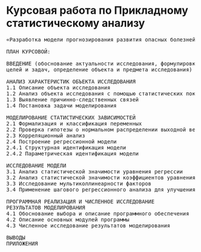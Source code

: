 # Курсовая работа по Прикладному статистическому анализу 
<pre>
«Разработка модели прогнозирования развития опасных болезней» 
  
ПЛАН КУРСОВОЙ:

ВВЕДЕНИЕ (обоснование актуальности исследования, формулировка общих
целей и задач, определение объекта и предмета исследования)

АНАЛИЗ ХАРАКТЕРИСТИК ОБЪЕКТА ИССЛЕДОВАНИЯ
1.1 Описание объекта исследования
1.2 Анализ объекта исследования с помощью статистических показателей
1.3 Выявление причинно-следственных связей
1.4 Постановка задачи моделирования

МОДЕЛИРОВАНИЕ СТАТИСТИЧЕСКИХ ЗАВИСИМОСТЕЙ
2.1 Формализация и классификация переменных
2.2 Проверка гипотезы о нормальном распределении выходной величины
2.3 Корреляционный анализ
2.4 Построение регрессионной модели
2.4.1 Структурная идентификация модели
2.4.2 Параметрическая идентификация модели

ИССЛЕДОВАНИЕ МОДЕЛИ
3.1 Анализ статистической значимости уравнения регрессии
3.2 Анализ статистической значимости коэффициентов уравнения регрессии
3.3 Исследование мультиколлинеарности факторов
3.4 Применение шагового регрессионного анализа для улучшения модели

ПРОГРАММНАЯ РЕАЛИЗАЦИЯ И ЧИСЛЕННОЕ ИССЛЕДОВАНИЕ
РЕЗУЛЬТАТОВ МОДЕЛИРОВАНИЯ
4.1 Обоснование выбора и описание программного обеспечения
4.2 Описание основных модулей программы
4.3 Численное исследование результатов моделирования
  
ВЫВОДЫ
ПРИЛОЖЕНИЯ 
</pre>

